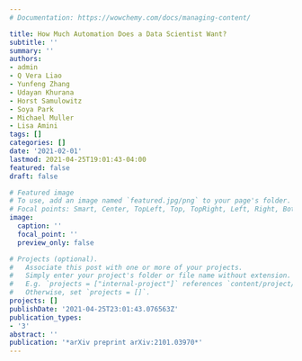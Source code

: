 ```yaml
---
# Documentation: https://wowchemy.com/docs/managing-content/

title: How Much Automation Does a Data Scientist Want?
subtitle: ''
summary: ''
authors:
- admin
- Q Vera Liao
- Yunfeng Zhang
- Udayan Khurana
- Horst Samulowitz
- Soya Park
- Michael Muller
- Lisa Amini
tags: []
categories: []
date: '2021-02-01'
lastmod: 2021-04-25T19:01:43-04:00
featured: false
draft: false

# Featured image
# To use, add an image named `featured.jpg/png` to your page's folder.
# Focal points: Smart, Center, TopLeft, Top, TopRight, Left, Right, BottomLeft, Bottom, BottomRight.
image:
  caption: ''
  focal_point: ''
  preview_only: false

# Projects (optional).
#   Associate this post with one or more of your projects.
#   Simply enter your project's folder or file name without extension.
#   E.g. `projects = ["internal-project"]` references `content/project/deep-learning/index.md`.
#   Otherwise, set `projects = []`.
projects: []
publishDate: '2021-04-25T23:01:43.076563Z'
publication_types:
- '3'
abstract: ''
publication: '*arXiv preprint arXiv:2101.03970*'
---
```


